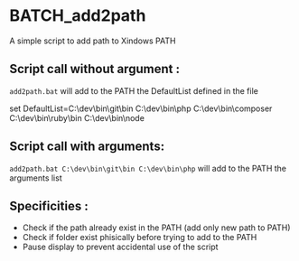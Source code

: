 # BATCH_add2path
A simple script to add path to Xindows PATH

## Script call without argument :
```add2path.bat```
will add to the PATH the DefaultList defined in the file

set DefaultList=C:\dev\bin\git\bin C:\dev\bin\php C:\dev\bin\composer C:\dev\bin\ruby\bin C:\dev\bin\node

## Script call with arguments:
```add2path.bat C:\dev\bin\git\bin C:\dev\bin\php```
will add to the PATH the arguments list

## Specificities :
* Check if the path already exist in the PATH (add only new path to PATH)
* Check if folder exist phisically before trying to add to the PATH
* Pause display to prevent accidental use of the script

